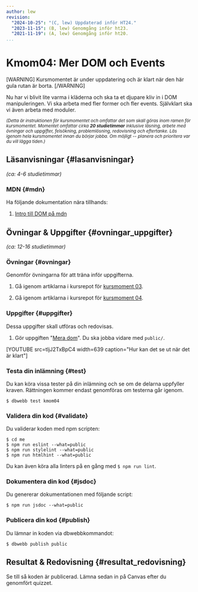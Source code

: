 ```yaml
---
author: lew
revision:
  "2024-10-25": "(C, lew) Uppdaterad inför HT24."
  "2023-11-15": (B, lew) Genomgång inför ht23.
  "2021-11-19": (A, lew) Genomgång inför ht20.
...
```


# Kmom04: Mer DOM och Events


[WARNING]
Kursmomentet är under uppdatering och är klart när den här gula rutan är borta.
[/WARNING]

Nu har vi blivit lite varma i kläderna och ska ta et djupare kliv in i DOM manipuleringen. Vi ska arbeta med fler former och fler events. Självklart ska vi även arbeta med moduler.

<!--more-->

<!-- [FIGURE src=/image/snapht14/js1-boulder-dash.png caption="Öva arrayer med en Boulderdash klon."] -->

<small><i>(Detta är instruktionen för kursmomentet och omfattar det som skall göras inom ramen för kursmomentet. Momentet omfattar cirka **20 studietimmar** inklusive läsning, arbete med övningar och uppgifter, felsökning, problemlösning, redovisning och eftertanke. Läs igenom hela kursmomentet innan du börjar jobba. Om möjligt -- planera och prioritera var du vill lägga tiden.)</i></small>

## Läsanvisningar {#lasanvisningar}

_(ca: 4-6 studietimmar)_

### MDN {#mdn}

Ha följande dokumentation nära tillhands:

1. [Intro till DOM på mdn](https://developer.mozilla.org/en-US/docs/Web/API/Document_Object_Model/Introduction)

## Övningar & Uppgifter {#ovningar_uppgifter}

_(ca: 12-16 studietimmar)_

### Övningar {#ovningar}

Genomför övningarna för att träna inför uppgifterna.

1. Gå igenom artiklarna i kursrepot för [kursmoment 03](https://github.com/dbwebb-se/js-v2/tree/master/components/03).

2. Gå igenom artiklarna i kursrepot för [kursmoment 04](https://github.com/dbwebb-se/js-v2/tree/master/components/04).

### Uppgifter {#uppgifter}

Dessa uppgifter skall utföras och redovisas.

1. Gör uppgiften "[Mera dom](https://github.com/dbwebb-se/js-v2/blob/master/components/04/assignment-1.md)". Du ska jobba vidare med `public/`.


[YOUTUBE src=tljJ2TxBpC4 width=639 caption="Hur kan det se ut när det är klart"]

### Testa din inlämning {#test}

Du kan köra vissa tester på din inlämning och se om de delarna uppfyller kraven. Rättningen kommer endast genomföras om testerna går igenom.

```console
$ dbwebb test kmom04
```

### Validera din kod {#validate}

Du validerar koden med npm scripten:

```console
$ cd me
$ npm run eslint --what=public
$ npm run stylelint --what=public
$ npm run htmlhint --what=public
```

Du kan även köra alla linters på en gång med `$ npm run lint`.

### Dokumentera din kod {#jsdoc}

Du genererar dokumentationen med följande script:

```console
$ npm run jsdoc --what=public
```


### Publicera din kod {#publish}

Du lämnar in koden via dbwebbkommandot:

```console
$ dbwebb publish public
```

## Resultat & Redovisning {#resultat_redovisning}

Se till så koden är publicerad. Lämna sedan in på Canvas efter du genomfört quizzet.
